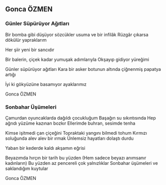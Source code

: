 ## Gonca ÖZMEN

### Günler Süpürüyor Ağıtları

Bir bomba gibi düşüyor
sözcükler usuma ve bir infilâk
Rüzgâr çıkarsa dökülür yapraklarım

Her şiir yeni bir sancıdır

Bir balerin, çiçek kadar
yumuşak adımlarıyla
Okşayıp gidiyor yüreğimi

Günler süpürüyor ağıtları
Kara bir asker botunun altında
çiğnenmiş papatya artığı

İyi ki gökyüzüne basamıyor ayaklarımız

Gonca ÖZMEN

### Sonbahar Üşümeleri

Çamurdan oyuncaklarda dağıldı çocukluğum
Başağın su sıkıntısında
Hep ağrıdı yüzüme kazınan bozkır
Ellerimde buhran, sesimde tenha

Kimse işitmedi çan çiçeğini
Topraktaki yangını bilmedi tohum
Kırmızı soluğunda alev alev bir ırmak
Ünlemsiz hayatları dolaştı durdu

Yaban bir kederde kaldı akşamın eğrisi

Beyazımda hırçın bir tarih bu yüzden
(Hem sadece beyazı anımsanır kadınların)
Bu yüzden az pencereli çok yalnızlıklar
Sonbahar üşümeleri ve saklandığım kuytular

Gonca ÖZMEN